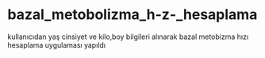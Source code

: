 # bazal_metobolizma_h-z-_hesaplama
kullanıcıdan yaş cinsiyet ve kilo,boy bilgileri alınarak bazal metobizma hızı hesaplama uygulaması yapıldı
